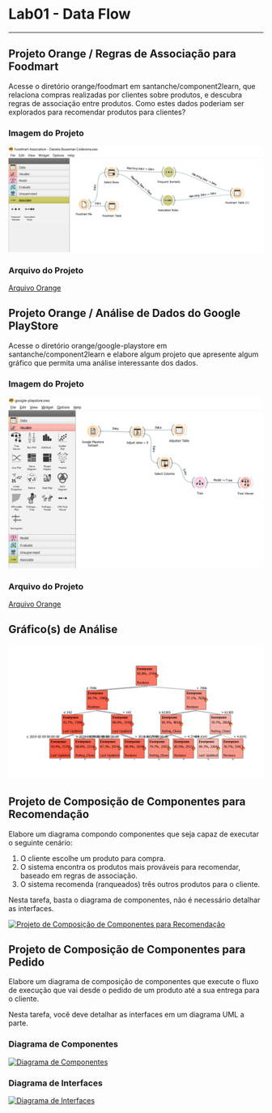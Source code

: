 # Lab01 - Data Flow

---

## Projeto Orange / Regras de Associação para Foodmart

Acesse o diretório orange/foodmart em santanche/component2learn, que relaciona compras realizadas por clientes sobre produtos, e descubra regras de associação entre produtos. Como estes dados poderiam ser explorados para recomendar produtos para clientes?

### Imagem do Projeto

[![Imagem Foodmart](https://github.com/danibouw/inf331-componentizacao-e-reuso-de-software/blob/master/lab01/images/foodmart.png?raw=true)](https://github.com/danibouw/inf331-componentizacao-e-reuso-de-software/blob/master/lab01/images/foodmart.png?raw=true)

### Arquivo do Projeto

[Arquivo Orange](https://github.com/danibouw/inf331-componentizacao-e-reuso-de-software/blob/master/lab01/orange/foodmartassociation.ows)

## Projeto Orange / Análise de Dados do Google PlayStore

Acesse o diretório orange/google-playstore em santanche/component2learn e elabore algum projeto que apresente algum gráfico que permita uma análise interessante dos dados.

### Imagem do Projeto

[![Imagem PalyStore](https://github.com/danibouw/inf331-componentizacao-e-reuso-de-software/blob/master/lab01/images/google-playstore.png?raw=true)](https://github.com/danibouw/inf331-componentizacao-e-reuso-de-software/blob/master/lab01/images/google-playstore.png?raw=true)

### Arquivo do Projeto

[Arquivo Orange](https://github.com/danibouw/inf331-componentizacao-e-reuso-de-software/blob/master/lab01/orange/google-playstore.ows)

## Gráfico(s) de Análise

[![Gráfico Playstore](https://github.com/danibouw/inf331-componentizacao-e-reuso-de-software/blob/master/lab01/images/google-playstore-graphic.png?raw=true)](https://github.com/danibouw/inf331-componentizacao-e-reuso-de-software/blob/master/lab01/images/google-playstore-graphic.png?raw=true)

## Projeto de Composição de Componentes para Recomendação

Elabore um diagrama compondo componentes que seja capaz de executar o seguinte cenário:

1. O cliente escolhe um produto para compra.
2. O sistema encontra os produtos mais prováveis para recomendar, baseado em regras de associação.
3. O sistema recomenda (ranqueados) três outros produtos para o cliente.

Nesta tarefa, basta o diagrama de componentes, não é necessário detalhar as interfaces.

[![Projeto de Composição de Componentes para Recomendação]()]()

## Projeto de Composição de Componentes para Pedido

Elabore um diagrama de composição de componentes que execute o fluxo de execução que vai desde o pedido de um produto até a sua entrega para o cliente.

Nesta tarefa, você deve detalhar as interfaces em um diagrama UML a parte.


### Diagrama de Componentes

[![Diagrama de Componentes]()]()


### Diagrama de Interfaces

[![Diagrama de Interfaces]()]()
